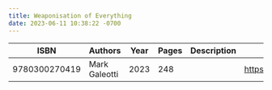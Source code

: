 ```yaml
---
title: Weaponisation of Everything
date: 2023-06-11 10:38:22 -0700
---
```


| ISBN        | Authors      | Year    | Pages    | Description    | URL   |
| ----------- | ------------ | ------- | -------- | -------------- | ----- |
| 9780300270419  | Mark Galeotti| 2023| 248| |https://openlibrary.org/books/OL39566165M/Weaponisation_of_Everything|    